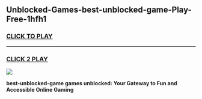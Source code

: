 
## Unblocked-Games-best-unblocked-game-Play-Free-1hfh1
<h3>
<a href="https://premium76.site?title=best-unblocked-game&ref=19M">CLICK TO PLAY</a></h3>
<hr>

<h3>
<a href="https://premium76.site?title=best-unblocked-game&ref=19M">CLICK 2 PLAY</a>
  
</h3>

<a href="https://premium76.site?title=best-unblocked-game&ref=19M"><img src="https://clearcache.store/games.png"></a>


**best-unblocked-game games unblocked: Your Gateway to Fun and Accessible Online Gaming**
